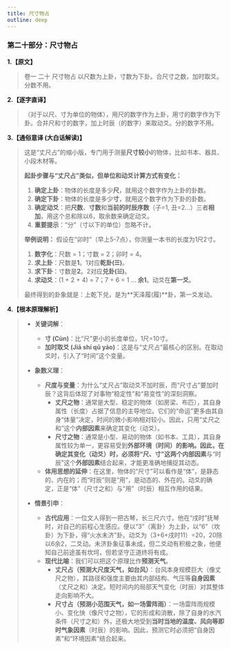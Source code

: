 ```yaml
---
title: 尺寸物占
outline: deep
---
```

  
### **第二十部分：尺寸物占**

**1.【原文】**
> 卷一 二十 尺寸物占
> 以尺数为上卦，寸数为下卦。合尺寸之数，加时取爻。分数不用。

**2.【逐字直译】**
> （对于以尺、寸为单位的物体），用尺的数字作为上卦，用寸的数字作为下卦。合并尺和寸的数字，加上时辰（的数字）来取动爻。分的数字不用。

**3.【通俗意译 (大白话解读)】**
> 这是“丈尺占”的缩小版，专门用于测量**尺寸较小**的物体，比如书本、器具、小段木材等。
> 
> **起卦步骤与“丈尺占”类似，但单位和动爻计算方式有变化：**
> 
> 1.  **确定上卦**：物体的长度是多少**尺**，就用这个数字作为上卦的卦数。
> 2.  **确定下卦**：物体的长度是多少**寸**，就用这个数字作为下卦的卦数。
> 3.  **确定动爻**：把**尺数**、**寸数**和**当前的时辰序数**（子=1, 丑=2...）三者**相加**，用这个总和除以6，取余数来确定动爻。
> 4.  **重要提示**：“分”（寸以下的单位）忽略不计。
> 
> **举例说明：**
> 假设在“卯时”（早上5-7点），你测量一本书的长度为1尺2寸。
> 1.  **数字化**：尺数 = 1；寸数 = 2；卯时 = 4。
> 2.  **求上卦**：尺数是**1**。1对应**乾卦(☰)**。
> 3.  **求下卦**：寸数是**2**。2对应**兑卦(☱)**。
> 4.  **求动爻**：(1 + 2 + 4) = 7；7 ÷ 6 = 1 ... **余1**。动爻在**第一爻**。
> 
> 最终得到的卦象就是：上乾下兑，是为**天泽履(履)**卦，第一爻发动。

**4.【根本原理解析】**
> *   **关键词解**：
>     *   **寸 (Cùn)**：比“尺”更小的长度单位，1尺=10寸。
>     *   **加时取爻 (Jiā shí qǔ yáo)**：这是与“丈尺占”最核心的区别。在取动爻时，引入了“时间”这个变量。
> 
> *   **象数义理**：
>     *   **尺度与变量**：为什么“丈尺占”取动爻不加时辰，而“尺寸占”要加时辰？这背后体现了对事物“稳定性”和“易变性”的深刻洞察。
>         *   **丈尺之物**：通常是大型、稳定的物体（如房梁、布匹），其自身属性（长度）占据了信息的主导地位。它们的“命运”更多由其自身“体量”决定，时间的微小影响相对较小。因此，只用“丈尺之和”这个**内部因素**来确定其变化（动爻）。
>         *   **尺寸之物**：通常是小型、易动的物体（如书本、工具），其自身属性较为单一，更容易受到**外部环境（时间）**的影响。因此，在确定其变化（动爻）时，必须将“尺、寸”这两个**内部因素**与“时辰”这个**外部因素**结合起来，才能更准确地捕捉其动态。
>     *   **体用思想的延伸**：在这里，物体的“尺寸”可以看作是“体”，是静态的、内在的；而“时辰”则是“用”，是动态的、外在的。动爻的确定，正是“体”（尺寸之和）与“用”（时辰）相互作用的结果。
> 
> *   **情景引申**：
>     *   **古代应用**：一位文人得到一把古琴，长三尺六寸。他在“戌时”抚琴时，对自己的前程心生感应。便以“3”（离卦）为上卦，以“6”（坎卦）为下卦，得“火水未济”卦。动爻为（3+6+戌时11）=20，20除以6余2，二爻动。未济卦象征事未成，但二爻动有积极之象，他便知自己前途虽有坎坷，但若坚守正道终将有成。
>     *   **现代比喻**：我们可以把这个原理比作**预测天气**。
>         *   **丈尺占（预测大尺度天气，如台风）**：台风本身规模巨大（像丈尺之物），其路径和强度主要由其内部结构、气压等**自身因素**（丈尺之和）决定。短时间内的局部天气变化（时辰）对其整体走向影响不大。
>         *   **尺寸占（预测小范围天气，如一场雷阵雨）**：一场雷阵雨规模小、变化快（像尺寸之物），它的形成和消散，除了自身的水汽条件（尺寸之和）外，还极大地受到**当时当地的温度、风向等即时气象因素**（时辰）的影响。因此，预测它时必须把“自身因素”和“环境因素”结合起来。
